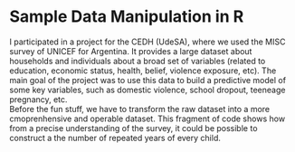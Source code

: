# Sample Data Manipulation in R
 I participated in a project for the CEDH (UdeSA), where we used the 
 <a hreflang="https://mics.unicef.org/surveys">MISC survey of UNICEF</a>
	for Argentina. It provides a large dataset about households and
	individuals about a broad set of variables (related to education,
	economic status, health, belief, violence exposure, etc).
	The main goal of the project was to use this data to build
	a predictive model of some key variables, such as domestic violence,
	school dropout, teeneage pregnancy, etc.<br>
	Before the fun stuff, we have to transform the raw dataset into
	a more cmoprenhensive and operable dataset. This fragment of code
	shows how from a precise understanding of the survey, it could be possible
	to construct a the number of repeated years of every child.
